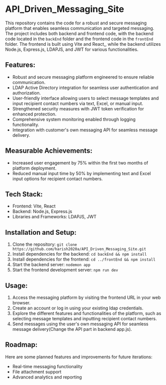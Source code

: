 # API_Driven_Messaging_Site

This repository contains the code for a robust and secure messaging platform that enables seamless communication and targeted messaging. The project includes both backend and frontend code, with the backend code located in the `backEnd` folder and the frontend code in the `frontEnd` folder. The frontend is built using Vite and React,, while the backend utilizes Node.js, Express.js, LDAPJS, and JWT for various functionalities.

## Features:
- Robust and secure messaging platform engineered to ensure reliable communication.
- LDAP Active Directory integration for seamless user authentication and authorization.
- User-friendly interface allowing users to select message templates and input recipient contact numbers via text, Excel, or manual input.
- Strengthened security measures with JWT token verification for enhanced protection.
- Comprehensive system monitoring enabled through logging functionality.
- Integration with customer's own messaging API for seamless message delivery.

## Measurable Achievements:
- Increased user engagement by 75% within the first two months of platform deployment.
- Reduced manual input time by 50% by implementing text and Excel input options for recipient contact numbers.

## Tech Stack:
- Frontend: Vite, React
- Backend: Node.js, Express.js
- Libraries and Frameworks: LDAPJS, JWT

## Installation and Setup:
1. Clone the repository: `git clone https://github.com/harish2020a/API_Driven_Messaging_Site.git`
2. Install dependencies for the backend: `cd backEnd && npm install`
3. Install dependencies for the frontend: `cd ../frontEnd && npm install`
4. Start the backend server: `nodemon app`
5. Start the frontend development server: `npm run dev`

## Usage:
1. Access the messaging platform by visiting the frontend URL in your web browser.
2. Create an account or log in using your existing ldap credentials.
3. Explore the different features and functionalities of the platform, such as selecting message templates and inputting recipient contact numbers.
4. Send messages using the user's own messaging API for seamless message delivery(Change the API part in backend app.js).

## Roadmap:
Here are some planned features and improvements for future iterations:
- Real-time messaging functionality
- File attachment support
- Advanced analytics and reporting
